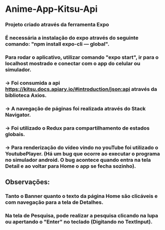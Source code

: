 # Anime-App-Kitsu-Api

### Projeto criado através da ferramenta Expo
### É necessária a instalação do expo através do seguinte comando: "npm install expo-cli — global".
### Para rodar o aplicativo, utilizar comando "expo start", ir para o localhost mostrado e conectar com o app do celular ou simulador.
### -> Foi consumida a api https://kitsu.docs.apiary.io/#introduction/json:api através da biblioteca Axios.
### -> A navegação de páginas foi realizada através do Stack Navigator.
### -> Foi utilizado o Redux para compartilhamento de estados globais.
### -> Para renderização do vídeo vindo no youTube foi utilizado o YoutubePlayer. (Há um bug que ocorre ao executar o programa no simulador android. O bug acontece quando entra na tela Detail e ao voltar para Home o app se fecha sozinho).

## Observações:
### Tanto o Banner quanto o texto da página Home são clicáveis e com navegação para a tela de Detalhes.
### Na tela de Pesquisa, pode realizar a pesquisa clicando na lupa ou apertando o "Enter" no teclado (Digitando no TextInput).
